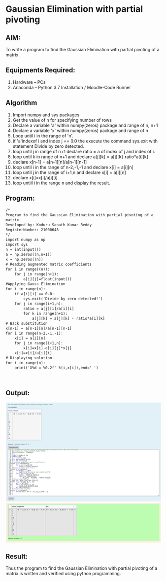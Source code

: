 # Gaussian Elimination with partial pivoting

## AIM:
To write a program to find the Gaussian Elimination with partial pivoting of a matrix.

## Equipments Required:
1. Hardware – PCs
2. Anaconda – Python 3.7 Installation / Moodle-Code Runner

## Algorithm
1. Import numpy and sys packages
2. Get the value of n for specifying number of rows
3. Declare a variable 'a' within numpy(zeros) package and range of n, n+1
4. Declare a variable 'x' within numpy(zeros) package and range of n
5. Loop until i in the range of 'n'.
6. if 'a'indexof i and index j == 0.0 the execute the command sys.exit with statement Divide by zero detected.
7. loop until j in range of n+1 
    declare ratio = a of index of j and index of i.
8. loop until k in range of n+1 and declare a[j][k] =  a[j][k]-ratio*a[i][k]
9. declare x[n-1] = a[n-1][n]/a[n-1][n-1]
10. loop until i in the range of n-2,-1,-1 and declare x[i] = a[i][n]
11. loop until j in the range of i+1,n and declare   x[i] = a[i][n]
12. declare x[i]=x[i]/a[i][i]
13. loop untiil i in the range n and display the result.
## Program:
```
/*
Program to find the Gaussian Elimination with partial pivoting of a matrix.
Developed by: Koduru Sanath Kumar Reddy
RegisterNumber: 21000648 
*/
import numpy as np
import sys
n = int(input())
a = np.zeros((n,n+1))
x = np.zeros((n))
# Reading augmented matric coefficients
for i in range((n)):
    for j in range(n+1):
        a[i][j]=float(input())
#Applying Gauss Elimination
for i in range(n):
    if a[i][i] == 0.0:
        sys.exit('Divide by zero detected!')
    for j in range(i+1,n):
        ratio = a[j][i]/a[i][i]
        for k in range(n+1):
            a[j][k] = a[j][k] - ratio*a[i][k]
# Back substitution
x[n-1] = a[n-1][n]/a[n-1][n-1]
for i in range(n-2,-1,-1):
    x[i] = a[i][n]
    for j in range(i+1,n):
        x[i]=x[i]-a[i][j]*x[j]
    x[i]=x[i]/a[i][i]
# Displaying solution
for i in range(n):
    print('X%d = %0.2f' %(i,x[i]),end=' ')
        
        

```

## Output:
![gaussian elimination](SS1.png)
![gaussian](SS2.png)
## Result:
Thus the program to find the Gaussian Elimination with partial pivoting of a matrix is written and verified using python programming.

